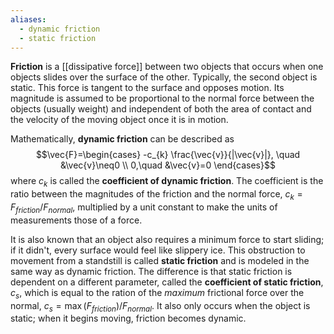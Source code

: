 ```yaml
---
aliases:
  - dynamic friction
  - static friction
---
```

**Friction** is a [[dissipative force]] between two objects that occurs when one objects slides over the surface of the other. Typically, the second object is static. This force is tangent to the surface and opposes motion. Its magnitude is assumed to be proportional to the normal force between the objects (usually weight) and independent of both the area of contact and the velocity of the moving object once it is in motion.

Mathematically, **dynamic friction** can be described as
$$\vec{F}=\begin{cases}
-c_{k} \frac{\vec{v}}{|\vec{v}|}, \quad &\vec{v}\neq0 \\
0,\quad &\vec{v}=0
\end{cases}$$
where $c_{k}$ is called the **coefficient of dynamic friction**. The coefficient is the ratio between the magnitudes of the friction and the normal force, $c_{k}=F_{friction}/F_{normal}$, multiplied by a unit constant to make the units of measurements those of a force.

It is also known that an object also requires a minimum force to start sliding; if it didn't, every surface would feel like slippery ice. This obstruction to movement from a standstill is called **static friction** and is modeled in the same way as dynamic friction. The difference is that static friction is dependent on a different parameter, called the **coefficient of static friction**, $c_{s}$, which is equal to the ration of the *maximum* frictional force over the normal, $c_{s}=\max (F_{friction})/F_{normal}$. It also only occurs when the object is static; when it begins moving, friction becomes dynamic.